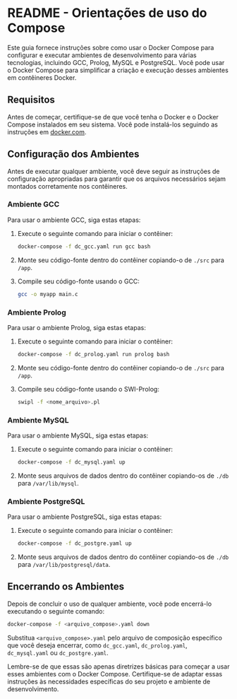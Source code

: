 # README - Orientações de uso do Compose

Este guia fornece instruções sobre como usar o Docker Compose para configurar e executar ambientes de desenvolvimento para várias tecnologias, incluindo GCC, Prolog, MySQL e PostgreSQL. Você pode usar o Docker Compose para simplificar a criação e execução desses ambientes em contêineres Docker.

## Requisitos

Antes de começar, certifique-se de que você tenha o Docker e o Docker Compose instalados em seu sistema. Você pode instalá-los seguindo as instruções em [docker.com](https://www.docker.com/get-started).

## Configuração dos Ambientes

Antes de executar qualquer ambiente, você deve seguir as instruções de configuração apropriadas para garantir que os arquivos necessários sejam montados corretamente nos contêineres.

### Ambiente GCC

Para usar o ambiente GCC, siga estas etapas:

1. Execute o seguinte comando para iniciar o contêiner:

   ```bash
   docker-compose -f dc_gcc.yaml run gcc bash
   ```

2. Monte seu código-fonte dentro do contêiner copiando-o de `./src` para `/app`.

3. Compile seu código-fonte usando o GCC:

   ```bash
   gcc -o myapp main.c
   ```

### Ambiente Prolog

Para usar o ambiente Prolog, siga estas etapas:

1. Execute o seguinte comando para iniciar o contêiner:

   ```bash
   docker-compose -f dc_prolog.yaml run prolog bash
   ```

2. Monte seu código-fonte dentro do contêiner copiando-o de `./src` para `/app`.

3. Compile seu código-fonte usando o SWI-Prolog:

   ```bash
   swipl -f <nome_arquivo>.pl
   ```

### Ambiente MySQL

Para usar o ambiente MySQL, siga estas etapas:

1. Execute o seguinte comando para iniciar o contêiner:

   ```bash
   docker-compose -f dc_mysql.yaml up
   ```

2. Monte seus arquivos de dados dentro do contêiner copiando-os de `./db` para `/var/lib/mysql`.

### Ambiente PostgreSQL

Para usar o ambiente PostgreSQL, siga estas etapas:

1. Execute o seguinte comando para iniciar o contêiner:

   ```bash
   docker-compose -f dc_postgre.yaml up
   ```

2. Monte seus arquivos de dados dentro do contêiner copiando-os de `./db` para `/var/lib/postgresql/data`.

## Encerrando os Ambientes

Depois de concluir o uso de qualquer ambiente, você pode encerrá-lo executando o seguinte comando:

```bash
docker-compose -f <arquivo_compose>.yaml down
```

Substitua `<arquivo_compose>.yaml` pelo arquivo de composição específico que você deseja encerrar, como `dc_gcc.yaml`, `dc_prolog.yaml`, `dc_mysql.yaml` ou `dc_postgre.yaml`.

Lembre-se de que essas são apenas diretrizes básicas para começar a usar esses ambientes com o Docker Compose. Certifique-se de adaptar essas instruções às necessidades específicas do seu projeto e ambiente de desenvolvimento.
